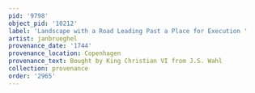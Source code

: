 ```yaml
---
pid: '9798'
object_pid: '10212'
label: 'Landscape with a Road Leading Past a Place for Execution '
artist: janbrueghel
provenance_date: '1744'
provenance_location: Copenhagen
provenance_text: Bought by King Christian VI from J.S. Wahl
collection: provenance
order: '2965'
---
```

